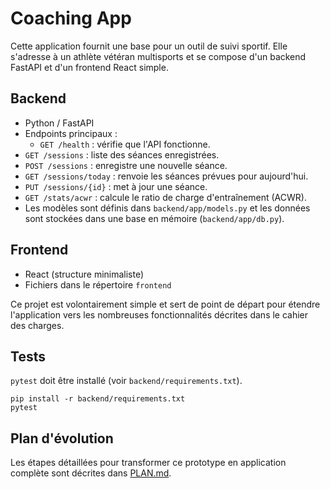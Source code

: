 # Coaching App

Cette application fournit une base pour un outil de suivi sportif. Elle s'adresse
à un athlète vétéran multisports et se compose d'un backend FastAPI et d'un
frontend React simple.

## Backend
- Python / FastAPI
- Endpoints principaux :
  - `GET /health` : vérifie que l'API fonctionne.
- `GET /sessions` : liste des séances enregistrées.
- `POST /sessions` : enregistre une nouvelle séance.
- `GET /sessions/today` : renvoie les séances prévues pour aujourd'hui.
- `PUT /sessions/{id}` : met à jour une séance.
- `GET /stats/acwr` : calcule le ratio de charge d'entraînement (ACWR).
- Les modèles sont définis dans `backend/app/models.py` et les données sont
  stockées dans une base en mémoire (`backend/app/db.py`).

## Frontend
- React (structure minimaliste)
- Fichiers dans le répertoire `frontend`

Ce projet est volontairement simple et sert de point de départ pour
étendre l'application vers les nombreuses fonctionnalités décrites dans le
cahier des charges.

## Tests

`pytest` doit être installé (voir `backend/requirements.txt`).

```
pip install -r backend/requirements.txt
pytest
```

## Plan d'évolution

Les étapes détaillées pour transformer ce prototype en application complète
sont décrites dans [PLAN.md](PLAN.md).
